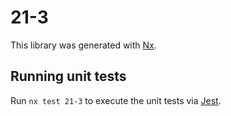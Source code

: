 # 21-3

This library was generated with [Nx](https://nx.dev).

## Running unit tests

Run `nx test 21-3` to execute the unit tests via [Jest](https://jestjs.io).
